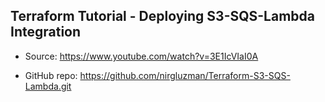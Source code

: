 ## Terraform Tutorial - Deploying S3-SQS-Lambda Integration

- Source: https://www.youtube.com/watch?v=3E1IcVIaI0A

- GitHub repo: https://github.com/nirgluzman/Terraform-S3-SQS-Lambda.git
